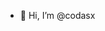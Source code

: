 - 👋 Hi, I’m @codasx


<!---
codasx/codasx is a ✨ special ✨ repository because its `README.md` (this file) appears on your GitHub profile.
You can click the Preview link to take a look at your changes.
--->
